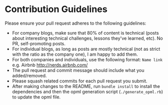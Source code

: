 # Contribution Guidelines

Please ensure your pull request adheres to the following guidelines:

- For company blogs, make sure that 80% of content is technical (posts about interesting technical challenges, lessons they've learned, etc). No PR, self-promoting posts.
- For individual blogs, as long as posts are mostly technical (not as strict with the ratio as the company one), I am happy to add them.
- For both companies and individuals, use the following format: `Name link` e.g. Airbnb http://nerds.airbnb.com/
- The pull request and commit message should include what you added/removed.
- Please squash related commits for each pull request you submit.
- After making changes to the README, run `bundle install` to install the dependencies and then the opml generation script (`./generate_opml.rb`) to update the opml file.
